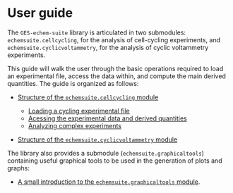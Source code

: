 # User guide

The `GES-echem-suite` library is articulated in two submodules: `echemsuite.cellcycling`, for the analysis of cell-cycling experiments, and `echemsuite.cyclicvoltammetry`, for the analysis of cyclic voltammetry experiments.

This guide will walk the user through the basic operations required to load an experimental file, access the data within, and compute the main derived quantities. The guide is organized as follows:

* [Structure of the `echemsuite.cellcycling` module](CellCyclingModule)
  * [Loading a cycling experimental file](CellCycling_Loading)
  * [Acessing the experimental data and derived quantities](CellCycling_AccessingData)
  * [Analyzing complex experiments](CellCycling_AnalyzingExperiment)

* [Structure of the `echemsuite.cyclicvoltammetry` module](CyclicVoltammetryModule)

The library also provides a submodule (`echemsuite.graphicaltools`) containing useful graphical tools to be used in the generation of plots and graphs:
* [A small introduction to the `echemsuite.graphicaltools` module](GraphicalModule).
